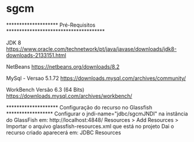 # sgcm
******************** Pré-Requisitos **************************************

JDK 8
https://www.oracle.com/technetwork/pt/java/javase/downloads/jdk8-downloads-2133151.html

NetBeans
https://netbeans.org/downloads/8.2

MySql - Versao 5.1.72
https://downloads.mysql.com/archives/community/

WorkBench Versão 6.3 (64 Bits)
https://downloads.mysql.com/archives/workbench/

******************** Configuração do recurso no Glassfish ******************
Configurar o jndi-name="jdbc/sgcmJNDI" na instância do GlassFish em:
http://localhost:4848/
Resources > Add Resources > Importar o arquivo glassfish-resources.xml que está no projeto
Dai o recurso criado aparecerá em: JDBC Resources
